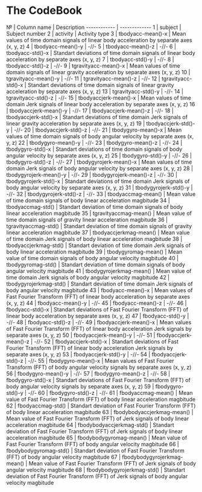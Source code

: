 # The CodeBook
№ | Column name | Description
------------ | -------------
1 | subject | Subject number
2 | activity | Activity type
3 | tbodyacc-mean()-x | Mean values of time domain signals of linear body acceleration by separate axes  (x, y, z)
4 | tbodyacc-mean()-y |  -//-
5 | tbodyacc-mean()-z |  -//-
6 | tbodyacc-std()-x | Standart deviations of time domain signals of linear body acceleration by separate axes  (x, y, z)
7 | tbodyacc-std()-y |  -//-
8 | tbodyacc-std()-z |  -//-
9 | tgravityacc-mean()-x | Mean values of time domain signals of linear gravity acceleration by separate axes  (x, y, z)
10 | tgravityacc-mean()-y |  -//-
11 | tgravityacc-mean()-z |  -//-
12 | tgravityacc-std()-x | Standart deviations of time domain signals of linear gravity acceleration by separate axes  (x, y, z)
13 | tgravityacc-std()-y |  -//-
14 | tgravityacc-std()-z |  -//-
15 | tbodyaccjerk-mean()-x | Mean values of time domain Jerk signals of linear body acceleration by separate axes  (x, y, z)
16 | tbodyaccjerk-mean()-y |  -//-
17 | tbodyaccjerk-mean()-z |  -//-
18 | tbodyaccjerk-std()-x | Standart deviations of time domain Jerk signals of linear gravity acceleration by separate axes  (x, y, z)
19 | tbodyaccjerk-std()-y |  -//-
20 | tbodyaccjerk-std()-z |  -//-
21 | tbodygyro-mean()-x | Mean values of time domain signals of body angular velocity by separate axes  (x, y, z)
22 | tbodygyro-mean()-y |  -//-
23 | tbodygyro-mean()-z |  -//-
24 | tbodygyro-std()-x | Standart deviations of time domain signals of body angular velocity by separate axes  (x, y, z)
25 | tbodygyro-std()-y |  -//-
26 | tbodygyro-std()-z |  -//-
27 | tbodygyrojerk-mean()-x | Mean values of time domain Jerk signals of body angular velocity by separate axes  (x, y, z)
28 | tbodygyrojerk-mean()-y |  -//-
29 | tbodygyrojerk-mean()-z |  -//-
30 | tbodygyrojerk-std()-x | Standart deviations of time domain Jerk signals of body angular velocity by separate axes  (x, y, z)
31 | tbodygyrojerk-std()-y |  -//-
32 | tbodygyrojerk-std()-z |  -//-
33 | tbodyaccmag-mean() | Mean value of time domain signals of body linear acceleration magbitude
34 | tbodyaccmag-std() | Standart deviation of time domain signals of body linear acceleration magbitude
35 | tgravityaccmag-mean() | Mean value of time domain signals of gravity linear acceleration magbitude
36 | tgravityaccmag-std() | Standart deviation of time domain signals of gravity linear acceleration magbitude
37 | tbodyaccjerkmag-mean() | Mean value of time domain Jerk signals of body linear acceleration magbitude
38 | tbodyaccjerkmag-std() | Standart deviation of time domain Jerk signals of body linear acceleration magbitude
39 | tbodygyromag-mean() | Mean value of time domain signals of body angular velocity magbitude
40 | tbodygyromag-std() | Standart deviation of time domain signals of body angular velocity magbitude
41 | tbodygyrojerkmag-mean() | Mean value of time domain Jerk signals of body angular velocity magbitude
42 | tbodygyrojerkmag-std() | Standart deviation of time domain Jerk signals of body angular velocity magbitude
43 | fbodyacc-mean()-x | Mean values of Fast Fourier Transform (FFT) of linear body acceleration by separate axes  (x, y, z)
44 | fbodyacc-mean()-y |  -//-
45 | fbodyacc-mean()-z |  -//-
46 | fbodyacc-std()-x | Standart deviations of Fast Fourier Transform (FFT) of linear body acceleration by separate axes  (x, y, z)
47 | fbodyacc-std()-y |  -//-
48 | fbodyacc-std()-z |  -//-
49 | fbodyaccjerk-mean()-x | Mean values of Fast Fourier Transform (FFT) of linear body acceleration Jerk signals by separate axes  (x, y, z)
50 | fbodyaccjerk-mean()-y |  -//-
51 | fbodyaccjerk-mean()-z |  -//-
52 | fbodyaccjerk-std()-x | Standart deviations of Fast Fourier Transform (FFT) of linear body acceleration Jerk signals by separate axes  (x, y, z)
53 | fbodyaccjerk-std()-y |  -//-
54 | fbodyaccjerk-std()-z |  -//-
55 | fbodygyro-mean()-x | Mean values of Fast Fourier Transform (FFT) of body angular velocity signals by separate axes  (x, y, z)
56 | fbodygyro-mean()-y |  -//-
57 | fbodygyro-mean()-z |  -//-
58 | fbodygyro-std()-x | Standart deviations of Fast Fourier Transform (FFT) of body angular velocity signals by separate axes  (x, y, z)
59 | fbodygyro-std()-y |  -//-
60 | fbodygyro-std()-z |  -//-
61 | fbodyaccmag-mean() | Mean value of Fast Fourier Transform (FFT) of body linear acceleration magbitude
62 | fbodyaccmag-std() | Standart deviation of Fast Fourier Transform (FFT) of body linear acceleration magbitude
63 | fbodybodyaccjerkmag-mean() | Mean value of Fast Fourier Transform (FFT) of Jerk signals of body linear acceleration magbitude
64 | fbodybodyaccjerkmag-std() | Standart deviation of Fast Fourier Transform (FFT) of Jerk signals of body linear acceleration magbitude
65 | fbodybodygyromag-mean() | Mean value of Fast Fourier Transform (FFT) of body angular velocity magbitude
66 | fbodybodygyromag-std() | Standart deviation of Fast Fourier Transform (FFT) of body angular velocity magbitude
67 | fbodybodygyrojerkmag-mean() | Mean value of Fast Fourier Transform (FFT) of  Jerk signals of body angular velocity magbitude
68 | fbodybodygyrojerkmag-std() | Standart deviation of Fast Fourier Transform (FFT) of  Jerk signals of body angular velocity magbitude